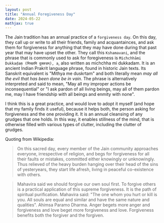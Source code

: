 ```yaml
---
layout: post
title: "Annual Foregiveness Day"
date: 2024-05-22
mathjax: true
---
```


The Jain tradition has an annual practice of a `forgiveness day`. On this day, they call up or write to all their friends, family and acquantainces, and ask them for forgiveness for anything that they may have done during that past year that may have upset the other. They call this `Kshamavani`, and the phrase that is commonly used to ask for foregiveness is `Michchhāmi Dukkaḍaṃ (मिच्छामि दुक्कडम्), a`, also written as michchha mi dukkadam. It is an ancient Indian Prakrit language phrase, found in historic Jain texts. Its Sanskrit equivalent is "Mithya me duskrtam" and both literally mean _may all the evil that has been done be in vain_. The phrase is alternatively interpreted and said to mean, "May all my improper actions be inconsequential" or "I ask pardon of all living beings, may all of them pardon me, may I have friendship with all beings and enmity with none".

I think this is a great practice, and would love to adopt it myself (and hope that my family finds it useful), because it helps both, the person asking for forgiveness and the one providing it. It is an annual cleansing of any grudges that one holds. In this way, it enables stillness of the mind, that is otherwise filled with various types of clutter, including the clutter of grudges. 

Quoting from Wikipedia: 

> On this sacred day, every member of the Jain community approaches everyone, irrespective of religion, and begs for forgiveness for all their faults or mistakes, committed either knowingly or unknowingly. Thus relieved of the heavy burden hanging over their head of the sins of yesteryears, they start life afresh, living in peaceful co-existence with others. 

> Mahavira said we should forgive our own soul first. To forgive others is a practical application of this supreme forgiveness. It is the path of spiritual purification. Mahavira said: "The one whom you hurt or kill is you. All souls are equal and similar and have the same nature and qualities". Ahimsa Paramo Dharma. Anger begets more anger and forgiveness and love beget more forgiveness and love. Forgiveness benefits both the forgiver and the forgiven.
